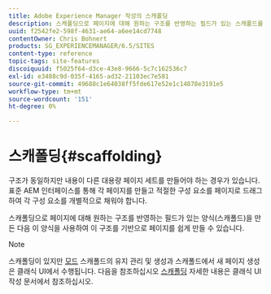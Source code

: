 ```yaml
---
title: Adobe Experience Manager 작성의 스캐폴딩
description: 스캐폴딩으로 페이지에 대해 원하는 구조를 반영하는 필드가 있는 스캐폴드를 만든 다음 이 양식을 사용하여 이 구조를 기반으로 페이지를 만들 수 있습니다.
uuid: f2542fe2-598f-4631-ae64-a6ee14cd7748
contentOwner: Chris Bohnert
products: SG_EXPERIENCEMANAGER/6.5/SITES
content-type: reference
topic-tags: site-features
discoiquuid: f5025f64-d3ce-43e8-9666-5c7c162536c7
exl-id: e3488c9d-035f-4165-ad32-21103ec7e581
source-git-commit: 49688c1e64038ff5fde617e52e1c14878e3191e5
workflow-type: tm+mt
source-wordcount: '151'
ht-degree: 0%

---
```


# 스캐폴딩{#scaffolding}

구조가 동일하지만 내용이 다른 대용량 페이지 세트를 만들어야 하는 경우가 있습니다. 표준 AEM 인터페이스를 통해 각 페이지를 만들고 적절한 구성 요소를 페이지로 드래그하여 각 구성 요소를 개별적으로 채워야 합니다.

스캐폴딩으로 페이지에 대해 원하는 구조를 반영하는 필드가 있는 양식(스캐폴드)을 만든 다음 이 양식을 사용하여 이 구조를 기반으로 페이지를 쉽게 만들 수 있습니다.

>[!NOTE]
>
>스캐폴딩이 있지만 [모드](/help/sites-authoring/author-environment-tools.md#page-modes) 스캐폴드의 유지 관리 및 생성과 스캐폴드에서 새 페이지 생성은 클래식 UI에서 수행됩니다. 다음을 참조하십시오 [스캐폴딩](/help/sites-classic-ui-authoring/classic-feature-scaffolding.md) 자세한 내용은 클래식 UI 작성 문서에서 참조하십시오.
